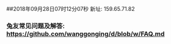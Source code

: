 ##2018年09月28日07时12分07秒 新址: 159.65.71.82
### 兔友常见问题及解答: https://github.com/wanggonging/d/blob/w/FAQ.md
